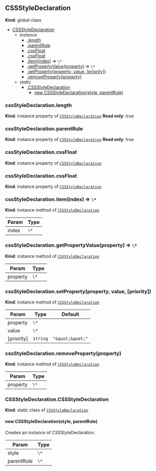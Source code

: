 
<a name="cssstyledeclaration" id="cssstyledeclaration"></a>

## CSSStyleDeclaration
**Kind**: global class

* [CSSStyleDeclaration](#cssstyledeclaration)
    * _instance_
        * [.length](#cssstyledeclaration-length)
        * [.parentRule](#cssstyledeclaration-parentrule)
        * [.cssFloat](#cssstyledeclaration-cssfloat)
        * [.cssFloat](#cssstyledeclaration-cssfloat)
        * [.item(index)](#cssstyledeclaration-item) ⇒ `\*`
        * [.getPropertyValue(property)](#cssstyledeclaration-getpropertyvalue) ⇒ `\*`
        * [.setProperty(property, value, [priority])](#cssstyledeclaration-setproperty)
        * [.removeProperty(property)](#cssstyledeclaration-removeproperty)
    * _static_
        * [.CSSStyleDeclaration](#cssstyledeclaration-cssstyledeclaration)
            * [new CSSStyleDeclaration(style, parentRule)](#new-cssstyledeclaration-cssstyledeclaration-new)


<a name="cssstyledeclaration-length" id="cssstyledeclaration-length"></a>

### cssStyleDeclaration.length
**Kind**: instance property of [`CSSStyleDeclaration`](#cssstyledeclaration)
**Read only**: true

<a name="cssstyledeclaration-parentrule" id="cssstyledeclaration-parentrule"></a>

### cssStyleDeclaration.parentRule
**Kind**: instance property of [`CSSStyleDeclaration`](#cssstyledeclaration)
**Read only**: true

<a name="cssstyledeclaration-cssfloat" id="cssstyledeclaration-cssfloat"></a>

### cssStyleDeclaration.cssFloat
**Kind**: instance property of [`CSSStyleDeclaration`](#cssstyledeclaration)

<a name="cssstyledeclaration-cssfloat" id="cssstyledeclaration-cssfloat"></a>

### cssStyleDeclaration.cssFloat
**Kind**: instance property of [`CSSStyleDeclaration`](#cssstyledeclaration)

<a name="cssstyledeclaration-item" id="cssstyledeclaration-item"></a>

### cssStyleDeclaration.item(index) ⇒ `\*`
**Kind**: instance method of [`CSSStyleDeclaration`](#cssstyledeclaration)

| Param | Type |
| --- | --- |
| index | `\*` |


<a name="cssstyledeclaration-getpropertyvalue" id="cssstyledeclaration-getpropertyvalue"></a>

### cssStyleDeclaration.getPropertyValue(property) ⇒ `\*`
**Kind**: instance method of [`CSSStyleDeclaration`](#cssstyledeclaration)

| Param | Type |
| --- | --- |
| property | `\*` |


<a name="cssstyledeclaration-setproperty" id="cssstyledeclaration-setproperty"></a>

### cssStyleDeclaration.setProperty(property, value, [priority])
**Kind**: instance method of [`CSSStyleDeclaration`](#cssstyledeclaration)

| Param | Type | Default |
| --- | --- | --- |
| property | `\*` |  |
| value | `\*` |  |
| [priority] | `string` | <code>&quot;\&quot;\&quot;&quot;</code> |


<a name="cssstyledeclaration-removeproperty" id="cssstyledeclaration-removeproperty"></a>

### cssStyleDeclaration.removeProperty(property)
**Kind**: instance method of [`CSSStyleDeclaration`](#cssstyledeclaration)

| Param | Type |
| --- | --- |
| property | `\*` |


<a name="cssstyledeclaration-cssstyledeclaration" id="cssstyledeclaration-cssstyledeclaration"></a>

### CSSStyleDeclaration.CSSStyleDeclaration
**Kind**: static class of [`CSSStyleDeclaration`](#cssstyledeclaration)

<a name="new-cssstyledeclaration-cssstyledeclaration-new" id="new-cssstyledeclaration-cssstyledeclaration-new"></a>

#### new CSSStyleDeclaration(style, parentRule)
Creates an instance of CSSStyleDeclaration.


| Param | Type |
| --- | --- |
| style | `\*` |
| parentRule | `\*` |


